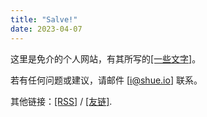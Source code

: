 ```yaml
---
title: "Salve!"
date: 2023-04-07
---
```

这里是免介的个人网站，有其所写的[[一些文字]](/writing)。

若有任何问题或建议，请邮件 [[i@shue.io]](mailto:i@shue.io) 联系。

其他链接：[[RSS]](/index.xml) / [[友链]](/links).